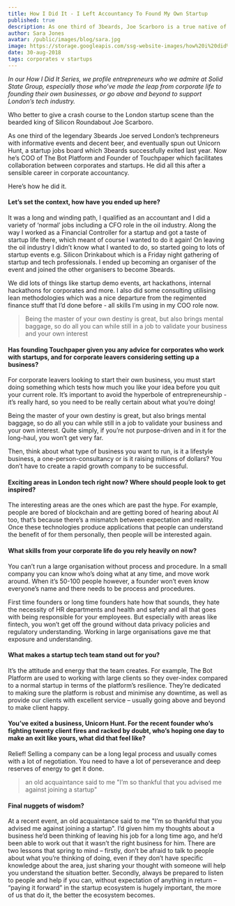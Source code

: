 ```yaml
---
title: How I Did It - I Left Accountancy To Found My Own Startup
published: true
description: As one third of 3beards, Joe Scarboro is a true native of the London tech scene. But it wasn't always so. Here's how he jumped into the startup world, what he learned from successfully exiting his first business, and what every corporate professional should know before they launch their own rocket ship.
author: Sara Jones
avatar: /public/images/blog/sara.jpg
image: https://storage.googleapis.com/ssg-website-images/how%20i%20did%20it%20joe%20scarboro/how%20i%20did%20it%20joe%20scarboro%20header.jpg
date: 30-aug-2018
tags: corporates v startups
---
```


*In our How I Did It Series, we profile entrepreneurs who we admire at Solid State Group, especially those who’ve made the leap from corporate life to founding their own businesses, or go above and beyond to support London’s tech industry.*

Who better to give a crash course to the London startup scene than the bearded king of Silicon Roundabout Joe Scarboro. 

As one third of the legendary 3beards Joe served London’s techpreneurs with informative events and decent beer, and eventually spun out Unicorn Hunt, a startup jobs board which 3beards successfully exited last year. Now he’s COO of The Bot Platform and Founder of Touchpaper which facilitates collaboration between corporates and startups. He did all this after a sensible career in corporate accountancy.

Here’s how he did it.

#### Let’s set the context, how have you ended up here?

It was a long and winding path, I qualified as an accountant and I did a variety of ‘normal’ jobs including a CFO role in the oil industry. Along the way I worked as a Financial Controller for a startup and got a taste of startup life there, which meant of course I wanted to do it again! On leaving the oil industry I didn’t know what I wanted to do, so started going to lots of startup events e.g. Silicon Drinkabout which is a Friday night gathering of startup and tech professionals. I ended up becoming an organiser of the event and joined the other organisers to become 3beards.

We did lots of things like startup demo events, art hackathons, internal hackathons for corporates and more. I also did some consulting utilising lean methodologies which was a nice departure from the regimented finance stuff that I’d done before - all skills I’m using in my COO role now.

> Being the master of your own destiny is great, but also brings mental baggage, so do all you can while still in a job to validate your business and your own interest

#### Has founding Touchpaper given you any advice for corporates who work with startups, and for corporate leavers considering setting up a business?

For corporate leavers looking to start their own business, you must start doing something which tests how much you like your idea before you quit your current role. It’s important to avoid the hyperbole of entrepreneurship - it’s really hard, so you need to be really certain about what you’re doing!

Being the master of your own destiny is great, but also brings mental baggage, so do all you can while still in a job to validate your business and your own interest. Quite simply, if you’re not purpose-driven and in it for the long-haul, you won’t get very far.

Then, think about what type of business you want to run, is it a lifestyle business, a one-person-consultancy or is it raising millions of dollars? You don’t have to create a rapid growth company to be successful.

#### Exciting areas in London tech right now? Where should people look to get inspired?

The interesting areas are the ones which are past the hype. For example, people are bored of blockchain and are getting bored of hearing about AI too, that’s because there’s a mismatch between expectation and reality. Once these technologies produce applications that people can understand the benefit of for them personally, then people will be interested again.

#### What skills from your corporate life do you rely heavily on now?

You can’t run a large organisation without process and procedure. In a small company you can know who’s doing what at any time, and move work around. When it’s 50-100 people however, a founder won’t even know everyone’s name and there needs to be process and procedures.

First time founders or long time founders hate how that sounds, they hate the necessity of HR departments and health and safety and all that goes with being responsible for your employees. But especially with areas like fintech, you won’t get off the ground without data privacy policies and regulatory understanding. Working in large organisations gave me that exposure and understanding.

#### What makes a startup tech team stand out for you?

It’s the attitude and energy that the team creates. For example, The Bot Platform are used to working with large clients so they over-index compared to a normal startup in terms of the platform’s resilience. They’re dedicated to making sure the platform is robust and minimise any downtime, as well as provide our clients with excellent service – usually going above and beyond to make client happy.

#### You’ve exited a business, Unicorn Hunt. For the recent founder who’s fighting twenty client fires and racked by doubt, who’s hoping one day to make an exit like yours, what did that feel like?

Relief! Selling a company can be a long legal process and usually comes with a lot of negotiation. You need to have a lot of perseverance and deep reserves of energy to get it done.

> an old acquaintance said to me "I’m so thankful that you advised me against joining a startup"

#### Final nuggets of wisdom?

At a recent event, an old acquaintance said to me "I’m so thankful that you advised me against joining a startup". I’d given him my thoughts about a business he’d been thinking of leaving his job for a long time ago, and he’d been able to work out that it wasn’t the right business for him. There are two lessons that spring to mind – firstly, don’t be afraid to talk to people about what you’re thinking of doing, even if they don’t have specific knowledge about the area, just sharing your thought with someone will help you understand the situation better. Secondly, always be prepared to listen to people and help if you can, without expectation of anything in return – “paying it forward” in the startup ecosystem is hugely important, the more of us that do it, the better the ecosystem becomes.
